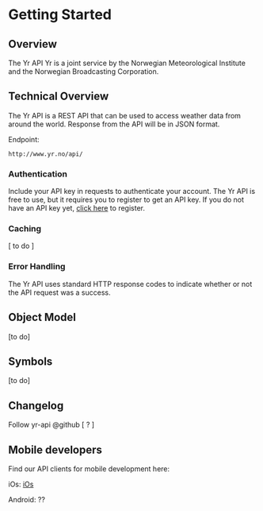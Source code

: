# Getting Started

## Overview

The Yr API Yr is a joint service by the Norwegian Meteorological Institute and the Norwegian Broadcasting Corporation.

## Technical Overview

The Yr API is a REST API that can be used to access weather data from around the world.
Response from the API will be in JSON format.

Endpoint:

```
http://www.yr.no/api/
```

### Authentication

Include your API key in requests to authenticate your account. The Yr API is free to use, but it requires you to register to get an API key.
If you do not have an API key yet, [click here](https://api.yr.no/) to register.

### Caching

[ to do ]

### Error Handling

The Yr API uses standard HTTP response codes to indicate whether or not the API request was a success.

## Object Model

[to do]

## Symbols

[to do]

## Changelog

Follow yr-api @github [ ? ]

## Mobile developers

Find our API clients for mobile development here:

iOs: [iOs](https://github.com/YR/yr-swiftclient)

Android: ??
